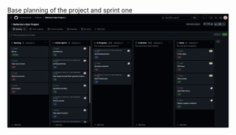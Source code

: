 Base planning of the project and sprint one
![Screenshot of sprint one planning/backlog planning](assets/screenshots/sprint-one-planning.png)